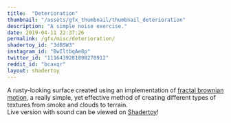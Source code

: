 ```yaml
---
title:  "Deterioration"
thumbnail: "/assets/gfx_thumbnail/thumbnail_deterioration"
description: "A simple noise exercise."
date: 2019-04-11 22:37:26
permalink: /gfx/misc/deterioration/
shadertoy_id: "3dBSW3" 
instagram_id: "BwIltbqAe8p"
twitter_id: "1116439281898278912"
reddit_id: "bcaxqr"
layout: shadertoy
---
```

A rusty-looking surface created using an implementation of [fractal brownian motion](https://thebookofshaders.com/13/), a really
simple, yet effective method of creating different types of textures from smoke and clouds to terrain.   
Live version with sound can be viewed on [Shadertoy](https://www.shadertoy.com/view/3dBSW3)!


